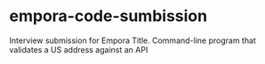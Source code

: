# empora-code-sumbission
Interview submission for Empora Title. Command-line program that validates a US address against an API
